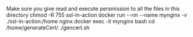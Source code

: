 Make sure you give read and execute persmission to all the files in this directory
chmod -R 755 ssl-in-action
docker run --rm --name mynginx -v ./ssl-in-action:/home nginx
docker exec -it mynginx bash
cd /home/generateCert/
./gencert.sh
